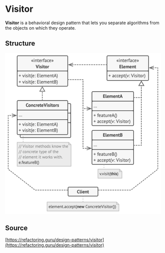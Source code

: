 # Visitor

__Visitor__ is a behavioral design pattern that lets you separate algorithms from the objects on which they operate.

## Structure

![Structure](/public/assets/Pattern/Behavioral/visitor.png)

## Source

[https://refactoring.guru/design-patterns/visitor](https://refactoring.guru/design-patterns/visitor)